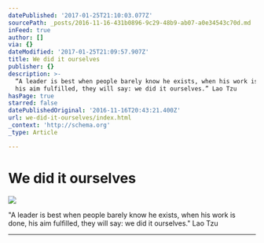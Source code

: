 ```yaml
---
datePublished: '2017-01-25T21:10:03.077Z'
sourcePath: _posts/2016-11-16-431b0896-9c29-48b9-ab07-a0e34543c70d.md
inFeed: true
author: []
via: {}
dateModified: '2017-01-25T21:09:57.907Z'
title: We did it ourselves
publisher: {}
description: >-
  “A leader is best when people barely know he exists, when his work is done,
  his aim fulfilled, they will say: we did it ourselves.” Lao Tzu
hasPage: true
starred: false
datePublishedOriginal: '2016-11-16T20:43:21.400Z'
url: we-did-it-ourselves/index.html
_context: 'http://schema.org'
_type: Article

---
```

# We did it ourselves
![](https://the-grid-user-content.s3-us-west-2.amazonaws.com/18950fb1-52e6-4e10-8ec7-01e333afba25.jpg)

"A leader is best when people barely know he exists, when his work is done, his aim fulfilled, they will say: we did it ourselves." Lao Tzu

---